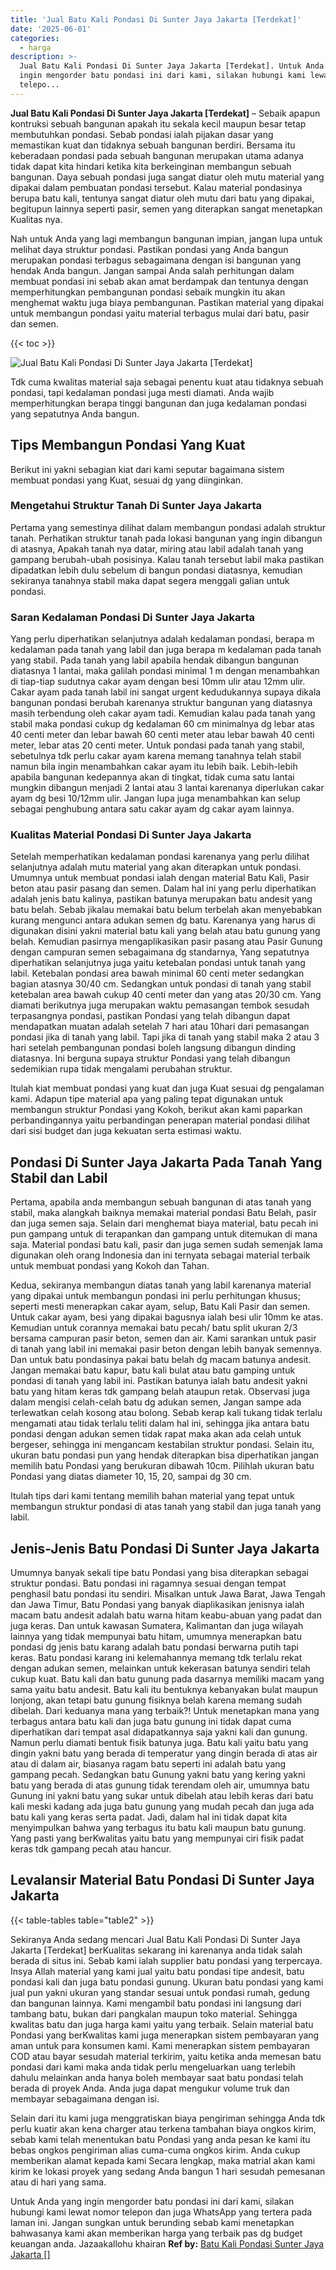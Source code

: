 ```yaml
---
title: 'Jual Batu Kali Pondasi Di Sunter Jaya Jakarta [Terdekat]'
date: '2025-06-01'
categories:
  - harga
description: >-
  Jual Batu Kali Pondasi Di Sunter Jaya Jakarta [Terdekat]. Untuk Anda yang
  ingin mengorder batu pondasi ini dari kami, silakan hubungi kami lewat nomor
  telepo...
---
```


**Jual Batu Kali Pondasi Di Sunter Jaya Jakarta \[Terdekat\]** – Sebaik apapun kontruksi sebuah bangunan apakah itu sekala kecil maupun besar tetap membutuhkan pondasi. Sebab pondasi ialah pijakan dasar yang memastikan kuat dan tidaknya sebuah bangunan berdiri. Bersama itu keberadaan pondasi pada sebuah bangunan merupakan utama adanya tidak dapat kita hindari ketika kita berkeinginan membangun sebuah bangunan. Daya sebuah pondasi juga sangat diatur oleh mutu material yang dipakai dalam pembuatan pondasi tersebut. Kalau material pondasinya berupa batu kali, tentunya sangat diatur oleh mutu dari batu yang dipakai, begitupun lainnya seperti pasir, semen yang diterapkan sangat menetapkan Kualitas nya.

Nah untuk Anda yang lagi membangun bangunan impian, jangan lupa untuk melihat daya struktur pondasi. Pastikan pondasi yang Anda bangun merupakan pondasi terbagus sebagaimana dengan isi bangunan yang hendak Anda bangun. Jangan sampai Anda salah perhitungan dalam membuat pondasi ini sebab akan amat berdampak dan tentunya dengan memperhitungkan pembangunan pondasi sebaik mungkin itu akan menghemat waktu juga biaya pembangunan. Pastikan material yang dipakai untuk membangun pondasi yaitu material terbagus mulai dari batu, pasir dan semen.

{{< toc >}}

![Jual Batu Kali Pondasi Di Sunter Jaya Jakarta [Terdekat]](/images/jual-batu-kali-22.png)

Tdk cuma kwalitas material saja sebagai penentu kuat atau tidaknya sebuah pondasi, tapi kedalaman pondasi juga mesti diamati. Anda wajib memperhitungkan berapa tinggi bangunan dan juga kedalaman pondasi yang sepatutnya Anda bangun.

## Tips Membangun Pondasi Yang Kuat

Berikut ini yakni sebagian kiat dari kami seputar bagaimana sistem membuat pondasi yang Kuat, sesuai dg yang diinginkan.

### Mengetahui Struktur Tanah Di Sunter Jaya Jakarta

Pertama yang semestinya dilihat dalam membangun pondasi adalah struktur tanah. Perhatikan struktur tanah pada lokasi bangunan yang ingin dibangun di atasnya, Apakah tanah nya datar, miring atau labil adalah tanah yang gampang berubah-ubah posisinya. Kalau tanah tersebut labil maka pastikan dipadatkan lebih dulu sebelum di bangun pondasi diatasnya, kemudian sekiranya tanahnya stabil maka dapat segera menggali galian untuk pondasi.

### Saran Kedalaman Pondasi Di Sunter Jaya Jakarta

Yang perlu diperhatikan selanjutnya adalah kedalaman pondasi, berapa m kedalaman pada tanah yang labil dan juga berapa m kedalaman pada tanah yang stabil. Pada tanah yang labil apabila hendak dibangun bangunan diatasnya 1 lantai, maka galilah pondasi minimal 1 m dengan menambahkan di tiap-tiap sudutnya cakar ayam dengan besi 10mm ulir atau 12mm ulir. Cakar ayam pada tanah labil ini sangat urgent kedudukannya supaya dikala bangunan pondasi berubah karenanya struktur bangunan yang diatasnya masih terbendung oleh cakar ayam tadi. Kemudian kalau pada tanah yang stabil maka pondasi cukup dg kedalaman 60 cm minimalnya dg lebar atas 40 centi meter dan lebar bawah 60 centi meter atau lebar bawah 40 centi meter, lebar atas 20 centi meter. Untuk pondasi pada tanah yang stabil, sebetulnya tdk perlu cakar ayam karena memang tanahnya telah stabil namun bila ingin menambahkan cakar ayam itu lebih baik. Lebih-lebih apabila bangunan kedepannya akan di tingkat, tidak cuma satu lantai mungkin dibangun menjadi 2 lantai atau 3 lantai karenanya diperlukan cakar ayam dg besi 10/12mm ulir. Jangan lupa juga menambahkan kan selup sebagai penghubung antara satu cakar ayam dg cakar ayam lainnya.

### Kualitas Material Pondasi Di Sunter Jaya Jakarta

Setelah memperhatikan kedalaman pondasi karenanya yang perlu dilihat selanjutnya adalah mutu material yang akan diterapkan untuk pondasi. Umumnya untuk membuat pondasi ialah dengan material Batu Kali, Pasir beton atau pasir pasang dan semen. Dalam hal ini yang perlu diperhatikan adalah jenis batu kalinya, pastikan batunya merupakan batu andesit yang batu belah. Sebab jikalau memakai batu belum terbelah akan menyebabkan kurang mengunci antara adukan semen dg batu. Karenanya yang harus di digunakan disini yakni material batu kali yang belah atau batu gunung yang belah. Kemudian pasirnya mengaplikasikan pasir pasang atau Pasir Gunung dengan campuran semen sebagaimana dg standarnya, Yang sepatutnya diperhatikan selanjutnya juga yaitu ketebalan pondasi untuk tanah yang labil. Ketebalan pondasi area bawah minimal 60 centi meter sedangkan bagian atasnya 30/40 cm. Sedangkan untuk pondasi di tanah yang stabil ketebalan area bawah cukup 40 centi meter dan yang atas 20/30 cm. Yang diamati berikutnya juga merupakan waktu pemasangan tembok sesudah terpasangnya pondasi, pastikan Pondasi yang telah dibangun dapat mendapatkan muatan adalah setelah 7 hari atau 10hari dari pemasangan pondasi jika di tanah yang labil. Tapi jika di tanah yang stabil maka 2 atau 3 hari setelah pembangunan pondasi boleh langsung dibangun dinding diatasnya. Ini berguna supaya struktur Pondasi yang telah dibangun sedemikian rupa tidak mengalami perubahan struktur.

Itulah kiat membuat pondasi yang kuat dan juga Kuat sesuai dg pengalaman kami. Adapun tipe material apa yang paling tepat digunakan untuk membangun struktur Pondasi yang Kokoh, berikut akan kami paparkan perbandingannya yaitu perbandingan penerapan material pondasi dilihat dari sisi budget dan juga kekuatan serta estimasi waktu.

## Pondasi Di Sunter Jaya Jakarta Pada Tanah Yang Stabil dan Labil

Pertama, apabila anda membangun sebuah bangunan di atas tanah yang stabil, maka alangkah baiknya memakai material pondasi Batu Belah, pasir dan juga semen saja. Selain dari menghemat biaya material, batu pecah ini pun gampang untuk di terapankan dan gampang untuk ditemukan di mana saja. Material pondasi batu kali, pasir dan juga semen sudah semenjak lama digunakan oleh orang Indonesia dan ini ternyata sebagai material terbaik untuk membuat pondasi yang Kokoh dan Tahan.

Kedua, sekiranya membangun diatas tanah yang labil karenanya material yang dipakai untuk membangun pondasi ini perlu perhitungan khusus; seperti mesti menerapkan cakar ayam, selup, Batu Kali Pasir dan semen. Untuk cakar ayam, besi yang dipakai bagusnya ialah besi ulir 10mm ke atas. Kemudian untuk corannya memakai batu pecah/ batu split ukuran 2/3 bersama campuran pasir beton, semen dan air. Kami sarankan untuk pasir di tanah yang labil ini memakai pasir beton dengan lebih banyak semennya. Dan untuk batu pondasinya pakai batu belah dg macam batunya andesit. Jangan memakai batu kapur, batu kali bulat atau batu gamping untuk pondasi di tanah yang labil ini. Pastikan batunya ialah batu andesit yakni batu yang hitam keras tdk gampang belah ataupun retak. Observasi juga dalam mengisi celah-celah batu dg adukan semen, Jangan sampe ada terlewatkan celah kosong atau bolong. Sebab kerap kali tukang tidak terlalu mengamati atau tidak terlalu teliti dalam hal ini, sehingga jika antara batu pondasi dengan adukan semen tidak rapat maka akan ada celah untuk bergeser, sehingga ini mengancam kestabilan struktur pondasi. Selain itu, ukuran batu pondasi pun yang hendak diterapkan bisa diperhatikan jangan memilih batu Pondasi yang berukuran dibawah 10cm. Pilihlah ukuran batu Pondasi yang diatas diameter 10, 15, 20, sampai dg 30 cm.

Itulah tips dari kami tentang memilih bahan material yang tepat untuk membangun struktur pondasi di atas tanah yang stabil dan juga tanah yang labil.

## Jenis-Jenis Batu Pondasi Di Sunter Jaya Jakarta

Umumnya banyak sekali tipe batu Pondasi yang bisa diterapkan sebagai struktur pondasi. Batu pondasi ini ragamnya sesuai dengan tempat penghasil batu pondasi itu sendiri. Misalkan untuk Jawa Barat, Jawa Tengah dan Jawa Timur, Batu Pondasi yang banyak diaplikasikan jenisnya ialah macam batu andesit adalah batu warna hitam keabu-abuan yang padat dan juga keras. Dan untuk kawasan Sumatera, Kalimantan dan juga wilayah lainnya yang tidak mempunyai batu hitam, umumnya menerapkan batu pondasi dg jenis batu karang adalah batu pondasi berwarna putih tapi keras. Batu pondasi karang ini kelemahannya memang tdk terlalu rekat dengan adukan semen, melainkan untuk kekerasan batunya sendiri telah cukup kuat. Batu kali dan batu gunung pada dasarnya memiliki macam yang sama yaitu batu andesit. Batu kali itu bentuknya kebanyakan bulat maupun lonjong, akan tetapi batu gunung fisiknya belah karena memang sudah dibelah. Dari keduanya mana yang terbaik?! Untuk menetapkan mana yang terbagus antara batu kali dan juga batu gunung ini tidak dapat cuma diperhatikan dari tempat asal didapatkannya saja yakni kali dan gunung. Namun perlu diamati bentuk fisik batunya juga. Batu kali yaitu batu yang dingin yakni batu yang berada di temperatur yang dingin berada di atas air atau di dalam air, biasanya ragam batu seperti ini adalah batu yang gampang pecah. Sedangkan batu Gunung yakni batu yang kering yakni batu yang berada di atas gunung tidak terendam oleh air, umumnya batu Gunung ini yakni batu yang sukar untuk dibelah atau lebih keras dari batu kali meski kadang ada juga batu gunung yang mudah pecah dan juga ada batu kali yang keras serta padat. Jadi, dalam hal ini tidak dapat kita menyimpulkan bahwa yang terbagus itu batu kali maupun batu gunung. Yang pasti yang berKwalitas yaitu batu yang mempunyai ciri fisik padat keras tdk gampang pecah atau hancur.

## Levalansir Material Batu Pondasi Di Sunter Jaya Jakarta

{{< table-tables table="table2" >}}

Sekiranya Anda sedang mencari Jual Batu Kali Pondasi Di Sunter Jaya Jakarta \[Terdekat\] berKualitas sekarang ini karenanya anda tidak salah berada di situs ini. Sebab kami ialah supplier batu pondasi yang terpercaya. Insya Allah material yang kami jual yaitu batu pondasi tipe andesit, batu pondasi kali dan juga batu pondasi gunung. Ukuran batu pondasi yang kami jual pun yakni ukuran yang standar sesuai untuk pondasi rumah, gedung dan bangunan lainnya. Kami mengambil batu pondasi ini langsung dari tambang batu, bukan dari pangkalan maupun toko material. Sehingga kwalitas batu dan juga harga kami yaitu yang terbaik. Selain material batu Pondasi yang berKwalitas kami juga menerapkan sistem pembayaran yang aman untuk para konsumen kami. Kami menerapkan sistem pembayaran COD atau bayar sesudah material terkirim, yaitu ketika anda memesan batu pondasi dari kami maka anda tidak perlu mengeluarkan uang terlebih dahulu melainkan anda hanya boleh membayar saat batu pondasi telah berada di proyek Anda. Anda juga dapat mengukur volume truk dan membayar sebagaimana dengan isi.

Selain dari itu kami juga menggratiskan biaya pengiriman sehingga Anda tdk perlu kuatir akan kena charger atau terkena tambahan biaya ongkos kirim, sebab kami telah menentukan batu Pondasi yang anda pesan ke kami itu bebas ongkos pengiriman alias cuma-cuma ongkos kirim. Anda cukup memberikan alamat kepada kami Secara lengkap, maka matrial akan kami kirim ke lokasi proyek yang sedang Anda bangun 1 hari sesudah pemesanan atau di hari yang sama.

Untuk Anda yang ingin mengorder batu pondasi ini dari kami, silakan hubungi kami lewat nomor telepon dan juga WhatsApp yang tertera pada laman ini. Jangan sungkan untuk berunding sebab kami menetapkan bahwasanya kami akan memberikan harga yang terbaik pas dg budget keuangan anda. Jazaakallohu khairan
**Ref by:** [Batu Kali Pondasi Sunter Jaya Jakarta []](https://id.wikipedia.org/wiki/Batu)
